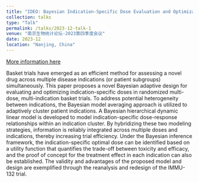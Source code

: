 ```yaml
---
title: "IDEO: Bayesian Indication-Specific Dose Evaluation and Optimization Design for   Randomized Multi-Dose Basket Trials"
collection: talks
type: "Talk"
permalink: /talks/2023-12-talk-1
venue: "南京生物统计论坛-2023第四季度会议"
date: 2023-12
location: "Nanjing, China"
---
```


[More information here](http://example2.com)

Basket trials have emerged as an efficient method for assessing a novel drug across multiple disease indications (or patient subgroups) simultaneously. This paper proposes a novel Bayesian adaptive design for evaluating and optimizing indication-specific doses in randomized multi-dose, multi-indication basket trials. To address potential heterogeneity between indications, the Bayesian model averaging approach is utilized to adaptively cluster patient indications. A Bayesian hierarchical dynamic linear model is developed to model indication-specific dose-response relationships within an indication cluster. By hybridizing these two modeling strategies, information is reliably integrated across multiple doses and indications, thereby increasing trial efficiency. Under the Bayesian inference framework, the indication-specific optimal dose can be identified based on a utility function that quantifies the trade-off between toxicity and efficacy, and the proof of concept for the treatment effect in each indication can also be established. The validity and advantages of the proposed model and design are exemplified through the reanalysis and redesign of the IMMU-132 trial.
